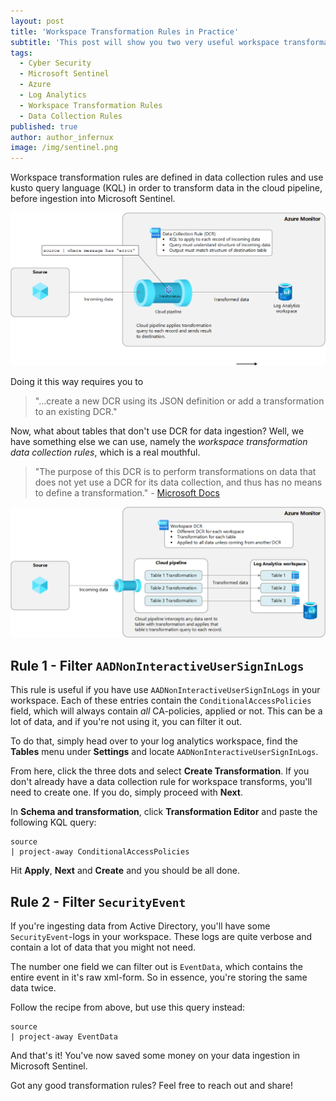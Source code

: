 ```yaml
---
layout: post
title: 'Workspace Transformation Rules in Practice'
subtitle: 'This post will show you two very useful workspace transformation rules that you can use to save money on your data ingestion in Microsoft Sentinel.'
tags:
  - Cyber Security
  - Microsoft Sentinel
  - Azure
  - Log Analytics
  - Workspace Transformation Rules
  - Data Collection Rules
published: true
author: author_infernux
image: /img/sentinel.png
---
```


Workspace transformation rules are defined in data collection rules and use kusto query language (KQL) in order to transform data in the cloud pipeline, before ingestion into Microsoft Sentinel.

![](/img/transformation-overview.png)

Doing it this way requires you to 
> "...create a new DCR using its JSON definition or add a transformation to an existing DCR."

Now, what about tables that don't use DCR for data ingestion? Well, we have something else we can use, namely the *workspace transformation data collection rules*, which is a real mouthful. 

> "The purpose of this DCR is to perform transformations on data that does not yet use a DCR for its data collection, and thus has no means to define a transformation." - [Microsoft Docs](https://learn.microsoft.com/en-us/azure/azure-monitor/essentials/data-collection-transformations#workspace-transformation-dcr//?wt.mc_id=SEC-MVP-5005030)

![](/img/workspace-transformation-dcr.png)

## Rule 1 - Filter `AADNonInteractiveUserSignInLogs`

This rule is useful if you have use `AADNonInteractiveUserSignInLogs` in your workspace. Each of these entries contain the `ConditionalAccessPolicies` field, which will always contain _all_ CA-policies, applied or not. This can be a lot of data, and if you're not using it, you can filter it out. 

To do that, simply head over to your log analytics workspace, find the **Tables** menu under **Settings** and locate `AADNonInteractiveUserSignInLogs`. 

From here, click the three dots and select **Create Transformation**. If you don't already have a data collection rule for workspace transforms, you'll need to create one. If you do, simply proceed with **Next**. 

In **Schema and transformation**, click **Transformation Editor** and paste the following KQL query:

```kql
source
| project-away ConditionalAccessPolicies
```

Hit **Apply**, **Next** and **Create** and you should be all done.

## Rule 2 - Filter `SecurityEvent`

If you're ingesting data from Active Directory, you'll have some `SecurityEvent`-logs in your workspace. These logs are quite verbose and contain a lot of data that you might not need.

The number one field we can filter out is `EventData`, which contains the entire event in it's raw xml-form. So in essence, you're storing the same data twice.

Follow the recipe from above, but use this query instead:

```kql
source
| project-away EventData
```

And that's it! You've now saved some money on your data ingestion in Microsoft Sentinel.

Got any good transformation rules? Feel free to reach out and share!